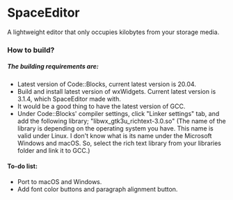 # SpaceEditor
A lightweight editor that only occupies kilobytes from your storage media.

### How to build?

##### The building requirements are:

- Latest version of Code::Blocks, current latest version is 20.04.
- Build and install latest version of wxWidgets. Current latest version is 3.1.4, which SpaceEditor made with.
- It would be a good thing to have the latest version of GCC.
- Under Code::Blocks' compiler settings, click "Linker settings" tab, and add the following library;
"libwx_gtk3u_richtext-3.0.so" 
(The name of the library is depending on the operating system you have. This name is valid under Linux. I don't know what is its name under the Microsoft Windows and macOS. So, select the rich text library from your libraries folder and link it to GCC.)

#### To-do list:
- Port to macOS and Windows.
- Add font color buttons and paragraph alignment button.
